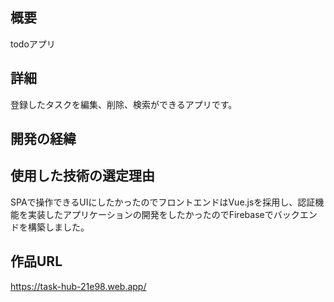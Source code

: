 ## 概要
todoアプリ

## 詳細
登録したタスクを編集、削除、検索ができるアプリです。

## 開発の経緯


## 使用した技術の選定理由
SPAで操作できるUIにしたかったのでフロントエンドはVue.jsを採用し、認証機能を実装したアプリケーションの開発をしたかったのでFirebaseでバックエンドを構築しました。

## 作品URL
https://task-hub-21e98.web.app/

